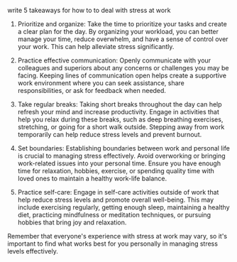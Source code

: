 
write 5 takeaways for how to to deal with stress at work


1. Prioritize and organize: Take the time to prioritize your tasks and create a clear plan for the day. By organizing your workload, you can better manage your time, reduce overwhelm, and have a sense of control over your work. This can help alleviate stress significantly.

2. Practice effective communication: Openly communicate with your colleagues and superiors about any concerns or challenges you may be facing. Keeping lines of communication open helps create a supportive work environment where you can seek assistance, share responsibilities, or ask for feedback when needed.

3. Take regular breaks: Taking short breaks throughout the day can help refresh your mind and increase productivity. Engage in activities that help you relax during these breaks, such as deep breathing exercises, stretching, or going for a short walk outside. Stepping away from work temporarily can help reduce stress levels and prevent burnout.

4. Set boundaries: Establishing boundaries between work and personal life is crucial to managing stress effectively. Avoid overworking or bringing work-related issues into your personal time. Ensure you have enough time for relaxation, hobbies, exercise, or spending quality time with loved ones to maintain a healthy work-life balance.

5. Practice self-care: Engage in self-care activities outside of work that help reduce stress levels and promote overall well-being. This may include exercising regularly, getting enough sleep, maintaining a healthy diet, practicing mindfulness or meditation techniques, or pursuing hobbies that bring joy and relaxation.

Remember that everyone's experience with stress at work may vary, so it's important to find what works best for you personally in managing stress levels effectively.